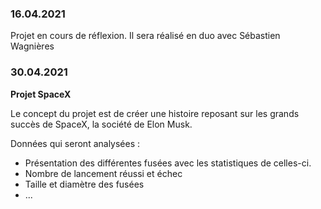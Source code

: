 ### 16.04.2021

Projet en cours de réflexion. Il sera réalisé en duo avec Sébastien Wagnières

### 30.04.2021

**Projet SpaceX**

Le concept du projet est de créer une histoire reposant sur les grands succès de SpaceX, la société de Elon Musk.

Données qui seront analysées :

- Présentation des différentes fusées avec les statistiques de celles-ci.
- Nombre de lancement réussi et échec
- Taille et diamètre des fusées
- ...
